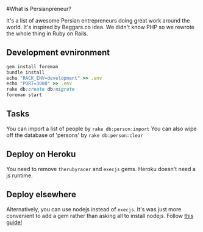 #What is Persianpreneur?

It's a list of awesome Persian entrepreneurs doing great work around the world. It's inspired by Beggars.co idea. We didn't know PHP so we rewrote the whole thing in Ruby on Rails.

## Development evnironment
```Ruby
gem install foreman
bundle install
echo "RACK_ENV=development" >> .env
echo "PORT=3000" >> .env
rake db:create db:migrate
foreman start
```

## Tasks

You can import a list of people by `rake db:person:import` You can also wipe off the database of 'persons' by `rake db:person:clear`

## Deploy on Heroku

You need to remove `therubyracer` and `execjs` gems. Heroku doesn't need a js runtime.

## Deploy elsewhere
Alternatively, you can use nodejs instead of `execjs`. It's was just more convenient to add a gem rather than asking all to install nodejs.
Follow [this guide!](https://gorails.com/deploy/ubuntu/14.04)
